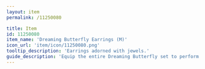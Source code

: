 ```yaml
---
layout: item
permalink: /11250080

title: Item
id: 11250080
item_name: 'Dreaming Butterfly Earrings (M)'
icon_url: 'item/icon/11250080.png'
tooltip_description: 'Earrings adorned with jewels.'
guide_description: 'Equip the entire Dreaming Butterfly set to perform special animations.'
---
```

